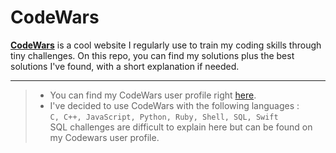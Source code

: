 CodeWars
===================


[**CodeWars**](https://www.codewars.com/) is a cool website I regularly use to train my coding skills through tiny challenges. On this repo, you can find my solutions plus the best solutions I've found, with a short explanation if needed.

----------

> -  You can find my CodeWars user profile right [here](https://www.codewars.com/users/guillaumejounel/completed).
> - I've decided to use CodeWars with the following languages :<br />
>  ```C, C++, JavaScript, Python, Ruby, Shell, SQL, Swift```<br/>
>  SQL challenges are difficult to explain here but can be found on my Codewars user profile.
